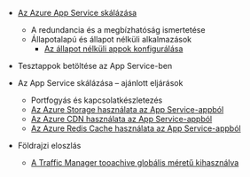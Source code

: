* [Az Azure App Service skálázása](../articles/app-service-web/web-sites-scale.md)
  
  * A redundancia és a megbízhatóság ismertetése
  * Állapotalapú és állapot nélküli alkalmazások
    * [Az állapot nélküli appok konfigurálása](https://azure.microsoft.com/blog/disabling-arrs-instance-affinity-in-windows-azure-web-sites/)
* Tesztappok betöltése az App Service-ben   
* Az App Service skálázása – ajánlott eljárások
  
  * Portfogyás és kapcsolatkészletezés
  * [Az Azure Storage használata az App Service-appból](../articles/storage/blobs/storage-dotnet-how-to-use-blobs.md)
  * [Az Azure CDN használata az App Service-appból](../articles/cdn/cdn-overview.md)
  * [Az Azure Redis Cache használata az App Service-appból](../articles/redis-cache/cache-dotnet-how-to-use-azure-redis-cache.md)
* Földrajzi eloszlás
  
  * [A Traffic Manager tooachive globális méretű kihasználva](../articles/traffic-manager/traffic-manager-overview.md)


